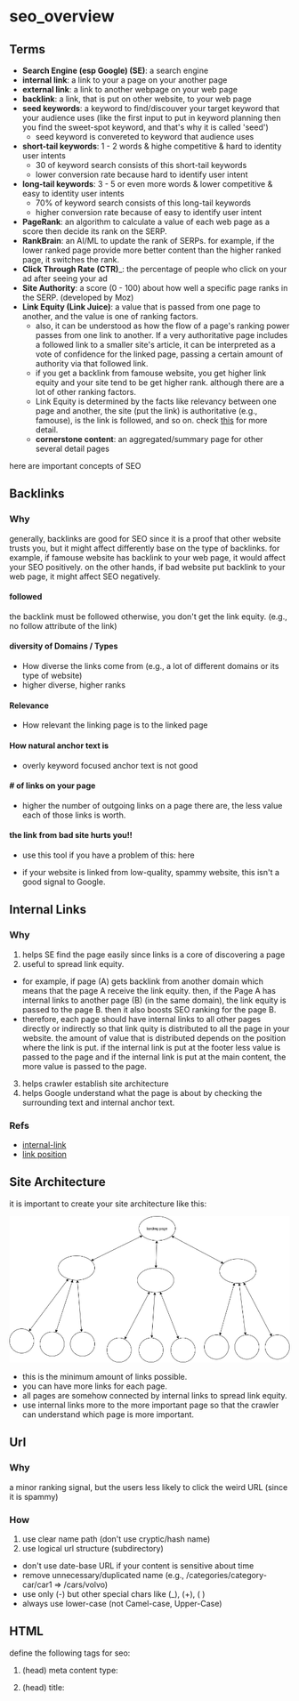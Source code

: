 # seo_overview

## Terms

- __Search Engine (esp Google) (SE)__: a search engine
- __internal link__: a link to your a page on your another page
- __external link__: a link to another webpage on your web page
- __backlink__: a link, that is put on other website, to your web page
- __seed keywords__: a keyword to find/discouver your target keyword that your audience uses (like the first input to put in keyword planning then you find the sweet-spot keyword, and that's why it is called 'seed')
  - seed keyword is convereted to keyword that audience uses
- __short-tail keywords__: 1 - 2 words & highe competitive & hard to identity user intents
  - 30 of keyword search consists of this short-tail keywords
  - lower conversion rate because hard to identify user intent 
- __long-tail keywords__: 3 - 5 or even more words & lower competitive & easy to identity user intents
  - 70% of keyword search consists of this long-tail keywords
  - higher conversion rate because of easy to identify user intent
- __PageRank__: an algorithm to calculate a value of each web page as a score then decide its rank on the SERP.
- __RankBrain__: an AI/ML to update the rank of SERPs. for example, if the lower ranked page provide more better content than the higher ranked page, it switches the rank.
- __Click Through Rate (CTR)___: the percentage of people who click on your ad after seeing your ad 
- __Site Authority__: a score (0 - 100) about how well a specific page ranks in the SERP. (developed by Moz)
- __Link Equity (Link Juice)__: a value that is passed from one page to another, and the value is one of ranking factors. 
  - also, it can be understood as how the flow of a page's ranking power passes from one link to another. If a very authoritative page includes a followed link to a smaller site's article, it can be interpreted as a vote of confidence for the linked page, passing a certain amount of authority via that followed link.
  - if you get a backlink from famouse website, you get higher link equity and your site tend to be get higher rank. although there are a lot of other ranking factors.
  - Link Equity is determined by the facts like relevancy between one page and another, the site (put the link) is authoritative (e.g., famouse), is the link is followed, and so on. check [this](https://moz.com/learn/seo/what-is-link-equity) for more detail.
  - __cornerstone content__: an aggregated/summary page for other several detail pages


here are important concepts of SEO

## Backlinks

### Why

generally, backlinks are good for SEO since it is a proof that other website trusts you, but it might affect differently base on the type of backlinks. for example, if famouse website has backlink to your web page, it would affect your SEO positively. on the other hands, if bad website put backlink to your web page, it might affect SEO negatively.

#### followed

the backlink must be followed otherwise, you don't get the link equity. (e.g., no follow attribute of the link)

#### diversity of Domains / Types

- How diverse the links come from (e.g., a lot of different domains or its type of website)
- higher diverse, higher ranks

#### Relevance

- How relevant the linking page is to the linked page

#### How natural anchor text is

- overly keyword focused anchor text is not good

#### # of links on your page

- higher the number of outgoing links on a page there are, the less value each of those links is worth.

#### the link from bad site hurts you!!

- use this tool if you have a problem of this: here

- if your website is linked from low-quality, spammy website, this isn't a good signal to Google.

## Internal Links

### Why

1. helps SE find the page easily since links is a core of discovering a page
2. useful to spread link equity.
  - for example, if page (A) gets backlink from another domain which means that the page A receive the link equity. then, if the Page A has internal links to another page (B) (in the same domain), the link equity is passed to the page B. then it also boosts SEO ranking for the page B.
  - therefore, each page should have internal links to all other pages directly or indirectly so that link quity is distributed to all the page in your website. the amount of value that is distributed depends on the position where the link is put. if the internal link is put at the footer less value is passed to the page and if the internal link is put at the main content, the more value is passed to the page.
3. helps crawler establish site architecture 
4. helps Google understand what the page is about by checking the surrounding text and internal anchor text.

### Refs

  - [internal-link](https://moz.com/learn/seo/internal-link)
  - [link position](https://moz.com/blog/the-anatomy-of-a-link#link-position)

## Site Architecture 

it is important to create your site architecture like this:

![Ideal Site Architecture For SEO](./ideal-site-architecture-with-link.png "Ideal Site Architecture For SEO")

- this is the minimum amount of links possible.
- you can have more links for each page.
- all pages are somehow connected by internal links to spread link equity.
- use internal links more to the more important page so that the crawler can understand which page is more important.

## Url

### Why

a minor ranking signal, but the users less likely to click the weird URL (since it is spammy)

### How

1. use clear name path (don't use cryptic/hash name)
2. use logical url structure (subdirectory)
  - don't use date-base URL if your content is sensitive about time
  - remove unnecessary/duplicated name (e.g., /categories/category-car/car1 => /cars/volvo)
  - use only (-) but other special chars like (_), (+), ( )
  - always use lower-case (not Camel-case, Upper-Case)


## HTML 

define the following tags for seo:

1. (head) meta content type: <meta http-equiv="Content-Type" content="text/html; charset=utf-8" /> 
2. (head) title: <title>
3. (head) description: <meta name="description" content="...">
  
4. (body) image: <img />
  - filename
  - alt text
  - optimize images (e.g., change the image based on the screen size so that you don't need to load a huge image for small screen)
  - optimize images (e.g., right formats with WebP, png, jpeg, svg)
5. proper formats: (hX, bullet, bold, and so on)
  
  
## Ranking Signals
  
### Top 3 Signals
  
1. links to your website: backlinks from famous website
2. on-page content: provide high quality content that fulfills a searcher's intent
3. RankBrain: automatically update the rank based on the above signals.
  * engagement metrics: how hte users interact with your site from search results.
    - clicks: how many people click your link on SERPs.
    - time on page (the percentage of all website sessions where users viewed only one page)
    - pogo-sticking (clicking on an organic result and then quickly returning to the SERP to choose anotehr result.
  
based on thoes result, RankBrain decline/promote your page
  
### Other Signals
  
- link equity by backlink
  
  
## Check List
  
### Indexing

LINKS are primary way the crawlers follow to the other pages!!!

- [ ] DON'T let your internal search result pages be crawled by Google.

- [ ] DO allow Crawler to access external resources (CSS, JS)

- [ ] DO allow your web server have enough capacity to handle a volume of crawl request for resources.

- [ ] DO generate/create sitemap and submit to Google. (you can automate this with [here](https://developers.google.com/webmaster-tools/search-console-api-original/v3/sitemaps))

- [ ] DON'T have Crawler to index 404 page, internal search result page. create noindex robots meta-tag)

- [ ] DO provide proper navigation to every detail page WITHOUT using search box.

  - Crawler can't use search box. so you should provide proper navigation without search box in order for users to go every detail page.

  - implement proper internal links to pages which you want those to be indexed.

### HTML

- [ ] DO specify encoding for your document at the top of your html tag.

#### Titling

- [ ] <title> should be in <head>

- [ ] each page should have accurate & proper title name in <title>

- [ ] title should be brief, but descriptive.

    - too long or less relevant title might be cut off.
    - google may show different titles depending on the user's query or device used for searching

- [ ] DON'T choose a title that has no relation to the content on the page

- [ ] DON'T use default or vague title like "Untitled" or "New Page1"

- [ ] DON'T set a single title for all pages

#### Description Meta Tag

- [ ] create <meta name="description"> for the description of <title> in each page.

- [ ] a sentence or two or even a short paragraph.

- [ ] in <head> tag

  - it might use them as snippets for your page on search results

- [ ] DON'T use generic description (i.e., too vague)

- [ ] DON'T fill the description with only keywords. (i.e., must be sentences)

- [ ] DON'T just copy of content of a blog to description meta tag.

- [ ] DON'T use single description for all of your pages in your site.

- [ ] DO summary & unique description of the page/blog

#### Heading Tags (e.g., h1, h2, h3, h4)

- [ ] DO like writing an outline for large paper, and extract main points and sub-points of the content.

- [ ] DO use heading tags for main/sub-main points

- [ ] DO use heading number rationally & naturally

  - e.g., h1 -> h3 = NO, h1 -> h2 -> h3 = OK.

- [ ] DON'T use too many headings on a page.

- [ ] DON'T make headings too long

- [ ] DON'T use headings for styling text or other purpose. only for representing the main/sub-main idea.

#### Structured Data Markup

- [ ] DO create this to make your link more user-friendly and rich.

#### URL

- [ ] DO add both www and non-www to GSC since Google consider that both are different. 

- [ ] DO create url with meaningful & user-friendly words

- [ ] DON'T include unrecognizable (e.g., cryptic or hashed). this might intimidate the visitors.

- [ ] DO make url structure simple.

- [ ] DON'T use generic page names like 'page1.html'

- [ ] DON'T USE EXCESSIVE KEYWORDS LIKE "baseball-cards-baseball-cards-baseballcards.html"

#### Directory Structure (of your website project)

- [ ] DON'T have deep nesteing of subdirectories like "../dir1/dir2/dir3/dir4..../page.html"

- [ ] DON'T have multiple urls to a single page.

- [ ] DON'T make the visitor access to the same content from different subdomains.

  -> sub.domain.com/page.html and domain.com/page.html point to the same content. who does that?

#### Navigation

- [ ] DO guide the users from general page (home) to specific content in easy way and provide its proper navigation.

- [ ] DO create categories/sub-categories if you have a lot of the detail pages.

- [ ] DO use breadcrumb

  - also this allow Google to create the breadcrumb on the link to your page on search result

  - use structured data

- [ ] DON'T create complex webs of navigation links (e.g., each page has a link to each other)

- [ ] DON'T create very long navigation (e.g., in order to get a detail page, it takes 20 clicks from home page)

- [ ] DO use text for navigation. this make Crawler easy to search and understand the site. 

  - use an anchor tag with href

- [ ] DON'T have a navigation based on entirely on images, or animations.

- [ ] DO generate navigation menu at the initial loading time, not when a user click something or any user interaction if you use js to generate navigation menu.

    - this is because it makes difficult for Crawler to find/index page using the navigation menu.

- [ ] DON'T make your navigational page become out of date with broken links.

#### Rich Media

- [ ] DO provide alternative text for each rich media since some device with low bandwidth connections, cannot see the rich media so provide the alternative.

- [ ] DO only use rich media only where it is needed. Google prefer you to use HTML for content and navigation

- [ ] DO organize your detail pages using categories or something.

- [ ] DO create 404 pages.

- [ ] DON'T provide inconsistent design for 404 pages. it must be consistent with the rest of your website.

#### Contents

THE MOST IMPORTANT FACTOR FOR SEO: CONTENT!!!!!

- [ ] word-of-mouth marketing (i.e., your website got reputation by users and consumers interaction not ads) helps build the good reputation on your website/pages.

- [ ] include BOTH technical jargon (only professionals know) and general words (everyone knows) to show on search result on both type of people.  

  - use keyword planner

- [ ] DO write your content simply & easy to understand for the users.

- [ ] DON'T embed text in images and video for textual content since users can't copy and paste and search engines can't read it.

- [ ] DO organize your content logically.

- [ ] DON'T insert numerous unnecessary keywords aimed at search engines but are annoying or nonsensical to users. 

#### Ads on Content

- [ ] there is a standard how to display ads on your content. check [this](https://www.betterads.org/)

- [ ] also there is review tool from google. check [this](https://www.google.com/webmasters/tools/ad-experience-unverified?hl=en).

#### Links

BEST: use MEANINGFUL_&_DESCRIPTIVE_LINK_TEXT in the anchor tag as text

- [ ] DON'T create generic anchor text like "page", "article", "click here"

- [ ] DO create anchor text in short but descriptive with a few words or a short phrase.

- [ ] DO make easy for users to distinguish between regular text and the anchor text.

#### Comments

- [ ] DO protect your web site from spam if your website has comment features.

  - your spammed page can impact the while site's ranking. (e.g., your blog page where spammers inject malicious link to)

  - lower your reputation of your site.

  - Google might remove or demote pages from search result page.

- [ ] Do reconsider comment features (or any feature that accept input from users) is necessary to your website. if not, you don't need to add those features.

- [ ] Do turn on comment moderation (no comments appear on your site until you give them review and approval)

- [ ] Validate an email address when they sign up for a new account.

- [ ] use reCAPTCHA service to distinguish real users btw nasty spamming script.

#### Images

- [ ] DO use <img> or <picture> element to  display.

  - <picture> : load different image based on its screen size. see more [detail](https://www.w3schools.com/html/html_images_picture.asp).

- [ ] DON'T use CSS (e.g., 'background-image') to display image. the image which is displayed by CSS is not indexed by Google.

- [ ] DO use 'alt' attribute & proper filename of the image
 
  - in the case where the image is not properly rendered.

  - make easy for image search engine to better understand your image

- [ ] DON'T use generic name for filename & alt

- [ ] DON'T have a very long name of filename

- [ ] DO name properly your filename & alt (don't stuff keywords & non-related name to your image)

- [ ] DO include your images in your sitemap.

- [ ] DO use accepted image format: JPEG, GIF, PNG, BMP and WebP image formats.

- [ ] DO use its proper extension of the filename (e.g., .png, .gif, ...)
  
  
